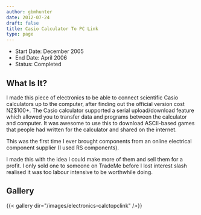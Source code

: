 ```yaml
---
author: gbmhunter
date: 2012-07-24
draft: false
title: Casio Calculator To PC Link
type: page
---
```


* Start Date: December 2005
* End Date: April 2006
* Status: Completed

## What Is It?

I made this piece of electronics to be able to connect scientific Casio calculators up to the computer, after finding out the official version cost NZ$100+. The Casio calculator supported a serial upload/download feature which allowed you to transfer data and programs between the calculator and computer. It was awesome to use this to download ASCII-based games that people had written for the calculator and shared on the internet.

This was the first time I ever brought components from an online electrical component supplier (I used RS components).

I made this with the idea I could make more of them and sell them for a profit. I only sold one to someone on TradeMe before I lost interest slash realised it was too labour intensive to be worthwhile doing.

## Gallery

{{< gallery dir="/images/electronics-calctopclink" />}}
